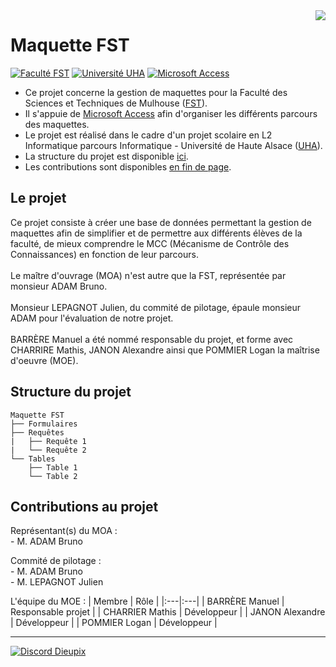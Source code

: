 

<img align="right" src="https://www.fst.uha.fr/wp-content/uploads/2018/06/cropped-logo-site-V3.png">

# Maquette FST

[![Faculté FST](https://img.shields.io/badge/Faculté-FST-blue?style=for-the-badge)](https://www.fst.uha.fr/)
[![Université UHA](https://img.shields.io/badge/Université-UHA-darkblue?style=for-the-badge)](https://www.uha.fr/fr/index.html)
[![Microsoft Access](https://img.shields.io/badge/Microsoft-Access-darkred?style=for-the-badge)](https://www.microsoft.com/fr-fr/microsoft-365/access)

- Ce projet concerne la gestion de maquettes pour la Faculté des Sciences et Techniques de Mulhouse ([FST](https://www.fst.uha.fr)).
- Il s'appuie de [Microsoft Access](https://www.microsoft.com/fr-fr/microsoft-365/access) afin d'organiser les différents parcours des maquettes.
- Le projet est réalisé dans le cadre d'un projet scolaire en L2 Informatique parcours Informatique - Université de Haute Alsace ([UHA](https://www.uha.fr)).
- La structure du projet est disponible <a href="#structure">ici</a>.
- Les contributions sont disponibles <a href="#contributions">en fin de page</a>.

## Le projet

Ce projet consiste à créer une base de données permettant la gestion de maquettes afin de simplifier et de permettre aux différents élèves de la faculté, de mieux comprendre le MCC (Mécanisme de Contrôle des Connaissances) en fonction de leur parcours.\
\
Le maître d'ouvrage (MOA) n'est autre que la FST, représentée par monsieur ADAM Bruno.\
\
Monsieur LEPAGNOT Julien, du commité de pilotage, épaule monsieur ADAM pour l'évaluation de notre projet.\
\
BARRÈRE Manuel a été nommé responsable du projet, et forme avec CHARRIRE Mathis, JANON Alexandre ainsi que POMMIER Logan la maîtrise d'oeuvre (MOE).

<a id="user-content-structure" class="anchor" href="#structure" aria-hidden="true"> </a>

## Structure du projet

```
Maquette FST
├── Formulaires
├── Requêtes
|   ├── Requête 1
|   └── Requête 2
└── Tables
    ├── Table 1
    └── Table 2
```

<a id="user-content-contributions" class="anchor" href="#contributions" aria-hidden="true"> </a>

## Contributions au projet

Représentant(s) du MOA :\
\- M. ADAM Bruno

Commité de pilotage :\
\- M. ADAM Bruno\
\- M. LEPAGNOT Julien

L'équipe du MOE :
| Membre            | Rôle                  |
|:---|:---|
| BARRÈRE Manuel    | Responsable projet    |
| CHARRIER Mathis   | Développeur           |
| JANON Alexandre   | Développeur           |
| POMMIER Logan     | Développeur           |

---

[![Discord Dieupix](https://img.shields.io/badge/Discord-Dieupix%230340-purple?style=for-the-badge&logo=discord)](https://discord.com/brand-new)

